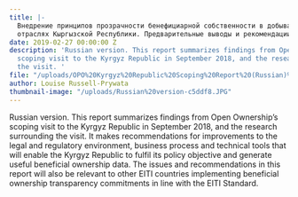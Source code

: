 ```yaml
---
title: |-
  Внедрение принципов прозрачности бенефициарной собственности в добывающих
  отраслях Кыргызской Республики. Предварительные выводы и рекомендации
date: 2019-02-27 00:00:00 Z
description: 'Russian version. This report summarizes findings from Open Ownership’s
  scoping visit to the Kyrgyz Republic in September 2018, and the research surrounding
  the visit. '
file: "/uploads/OPO%20Kyrgyz%20Republic%20Scoping%20Report%20(Russian)%20Final.pdf"
author: Louise Russell-Prywata
thumbnail-image: "/uploads/Russian%20version-c5ddf8.JPG"
---
```


Russian version. This report summarizes findings from Open Ownership’s scoping visit to the Kyrgyz Republic in September 2018, and the research surrounding the visit. It makes recommendations for improvements to the legal and regulatory environment, business process and technical tools that will enable the Kyrgyz Republic to fulfil its policy objective and generate useful beneficial ownership data. The issues and recommendations in this report will also be relevant to other EITI countries implementing beneficial ownership transparency commitments in line with the EITI Standard.